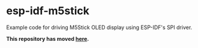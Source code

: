 # esp-idf-m5stick
Example code for driving M5Stick OLED display using ESP-IDF's SPI driver.   

__This repository has moved [here](https://github.com/nopnop2002/esp-idf-sh1107).__

